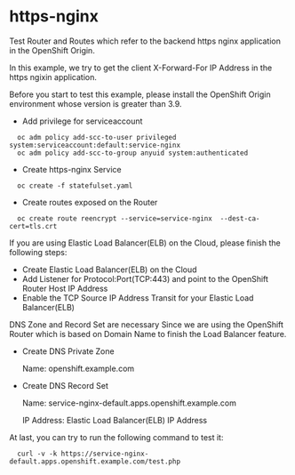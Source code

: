 # https-nginx

Test Router and Routes which refer to the backend https nginx application in the OpenShift Origin.

In this example, we try to get the client X-Forward-For IP Address in the https ngixin application.

Before you start to test this example, please install the OpenShift Origin environment whose version is greater than 3.9.

* Add privilege for serviceaccount
```
  oc adm policy add-scc-to-user privileged system:serviceaccount:default:service-nginx
  oc adm policy add-scc-to-group anyuid system:authenticated
```

* Create https-nginx Service
```
  oc create -f statefulset.yaml
```

* Create routes exposed on the Router
```
  oc create route reencrypt --service=service-nginx  --dest-ca-cert=tls.crt
```

If you are using Elastic Load Balancer(ELB) on the Cloud, please finish the following steps:

* Create Elastic Load Balancer(ELB) on the Cloud
* Add Listener for Protocol:Port(TCP:443) and point to the OpenShift Router Host IP Address
* Enable the TCP Source IP Address Transit for your Elastic Load Balancer(ELB)

DNS Zone and Record Set are necessary Since we are using the OpenShift Router
which is based on Domain Name to finish the Load Balancer feature.
* Create DNS Private Zone

  Name: openshift.example.com
  
* Create DNS Record Set

  Name: service-nginx-default.apps.openshift.example.com
  
  IP Address: Elastic Load Balancer(ELB) IP Address

At last, you can try to run the following command to test it:
```
  curl -v -k https://service-nginx-default.apps.openshift.example.com/test.php
```

